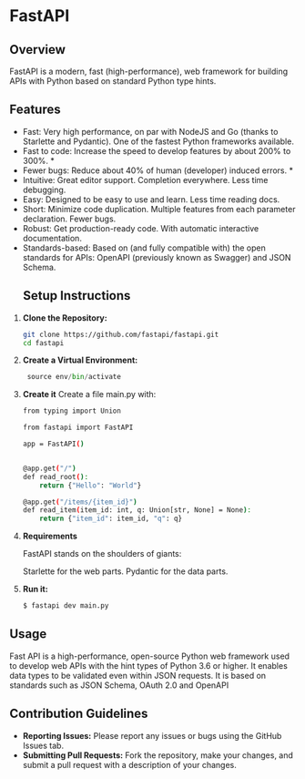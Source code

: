 # FastAPI
## Overview
FastAPI is a modern, fast (high-performance), web framework for building APIs with Python based on standard Python type hints.
## Features
- Fast: Very high performance, on par with NodeJS and Go (thanks to Starlette and Pydantic). One of the fastest Python frameworks available.
- Fast to code: Increase the speed to develop features by about 200% to 300%. *
- Fewer bugs: Reduce about 40% of human (developer) induced errors. *
- Intuitive: Great editor support. Completion everywhere. Less time debugging.
- Easy: Designed to be easy to use and learn. Less time reading docs.
- Short: Minimize code duplication. Multiple features from each parameter declaration. Fewer bugs.
- Robust: Get production-ready code. With automatic interactive documentation.
- Standards-based: Based on (and fully compatible with) the open standards for APIs: OpenAPI (previously known as Swagger) and JSON Schema.
  ## Setup Instructions
1. **Clone the Repository:**
   ```bash
   git clone https://github.com/fastapi/fastapi.git
   cd fastapi

2. **Create a Virtual Environment:**
   ```python -m venv env
	source env/bin/activate
   
3. **Create it**
   Create a file main.py with:
   ```bash
   from typing import Union

   from fastapi import FastAPI

   app = FastAPI()


   @app.get("/")
   def read_root():
       return {"Hello": "World"}

   @app.get("/items/{item_id}")
   def read_item(item_id: int, q: Union[str, None] = None):
       return {"item_id": item_id, "q": q}
4. **Requirements**

    FastAPI stands on the shoulders of giants:

    Starlette for the web parts.
    Pydantic for the data parts.
 

5. **Run it:**
   ```bash
   $ fastapi dev main.py
## Usage
Fast API is a high-performance, open-source Python web framework used to develop web APIs with the hint types of Python 3.6 or higher. It enables data types to be validated even within JSON requests. It is based on standards such as JSON Schema, OAuth 2.0 and OpenAPI
   
## Contribution Guidelines
- **Reporting Issues:** Please report any issues or bugs using the GitHub Issues tab.
- **Submitting Pull Requests:** Fork the repository, make your changes, and submit a pull request with a description of your changes.
